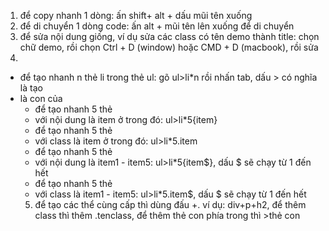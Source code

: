 1. để copy nhanh 1 dòng: ấn shift+ alt + dấu mũi tên xuống
2. để di chuyển 1 dòng code: ấn alt + mũi tên lên xuống để di chuyển
3. để sửa nội dung giống, ví dụ sửa các class có tên demo thành title: chọn chữ demo, rồi chọn Ctrl + D (window) hoặc CMD + D (macbook), rồi sửa 
4.  
  - để tạo nhanh n thẻ li trong thẻ ul: gõ ul>li*n rồi nhấn tab, dấu > có nghĩa là tạo <li> là con của <ul>
  - để tạo nhanh 5 thẻ <li> với nội dung là item ở trong đó: ul>li*5{item}
  - để tạo nhanh 5 thẻ <li> với class là item ở trong đó: ul>li*5.item
  - để tạo nhanh 5 thẻ <li> với nội dung là item1 - item5: ul>li*5{item$}, dấu $ sẽ chạy từ 1 đến hết
  - để tạo nhanh 5 thẻ <li> với class là item1 - item5: ul>li*5.item$, dấu $ sẽ chạy từ 1 đến hết
5. để tạo các thể cùng cấp thì dùng đấu +. ví dụ: div+p+h2, để thêm class thì thêm .tenclass, để thêm thẻ con phía trong thì >thẻ con